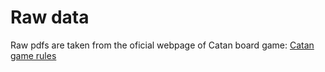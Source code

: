 # Raw data
Raw pdfs are taken from the oficial webpage of Catan board game:
[Catan game rules](https://www.catan.com/understand-catan/game-rules)
